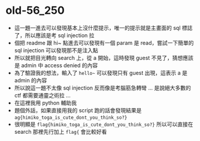 # old-56_250

* 這一題一進去可以發現基本上沒什麼提示，唯一的提示就是主畫面的 sql 標誌了，所以應該是考 sql injection 拉
* 個把 readme 跟 hi~ 點進去可以發現有一個 param 是 read，嘗試一下簡單的 sql injection 可以發現那不是注入點
* 所以就把目光轉向 search 上，從 a 開始，這時發現 guest 不見了，猜想應該是 admin 中 access denied 的內容
* 為了驗證我的想法，輸入了 `hello~` 可以發現只有 guest 出現，這表示 a 是 admin 的內容
* 所以說這一題不太像 sql injection 反而像是考腦筋急轉彎 ... 是說絕大多數的 ctf 都需要通靈之術拉 ...
* 在這裡我用 python 輔助我
* 題個外話，如果直接用我的 script 跑的話會發現結果是 `ag{himiko_toga_is_cute_dont_you_think_so?}`
* 很明顯是 `flag{himiko_toga_is_cute_dont_you_think_so?}` 所以可以直接在 search 那裡先行加上 `flag{` 會比較好看
